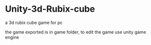 # Unity-3d-Rubix-cube
a 3d rubix cube game for pc

the game exported is in game folder,
to edit the game use unity game engine
